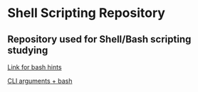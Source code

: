 #  Shell Scripting Repository
##  Repository used for Shell/Bash scripting studying

[Link for bash hints](https://devhints.io/bash)

[CLI arguments + bash](https://www.baeldung.com/linux/use-command-line-arguments-in-bash-script)